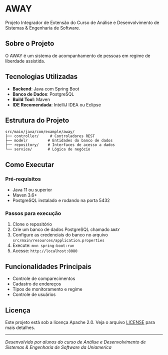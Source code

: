 # AWAY
Projeto Integrador de Extensão do Curso de Análise e Desenvolvimento de Sistemas &
Engenharia de Software. 

## Sobre o Projeto

O AWAY é um sistema de acompanhamento de pessoas em regime de liberdade assistida. 
## Tecnologias Utilizadas

- **Backend**: Java com Spring Boot
- **Banco de Dados**: PostgreSQL
- **Build Tool**: Maven
- **IDE Recomendada**: IntelliJ IDEA ou Eclipse

## Estrutura do Projeto

```
src/main/java/com/example/away/
├── controller/     # Controladores REST
├── model/         # Entidades do banco de dados
├── repository/    # Interfaces de acesso a dados
└── service/       # Lógica de negócio
```

## Como Executar

### Pré-requisitos
- Java 11 ou superior
- Maven 3.6+
- PostgreSQL instalado e rodando na porta 5432

### Passos para execução
1. Clone o repositório
2. Crie um banco de dados PostgreSQL chamado `AWAY`
3. Configure as credenciais do banco no arquivo `src/main/resources/application.properties`
4. Execute: `mvn spring-boot:run`
5. Acesse: `http://localhost:8080`

## Funcionalidades Principais

- Controle de comparecimentos
- Cadastro de endereços
- Tipos de monitoramento e regime
- Controle de usuários


## Licença

Este projeto está sob a licença Apache 2.0. Veja o arquivo [LICENSE](LICENSE) para mais detalhes.


---
*Desenvolvido por alunos do curso de Análise e Desenvolvimento de Sistemas & Engenharia de Software da Uniamerica*
